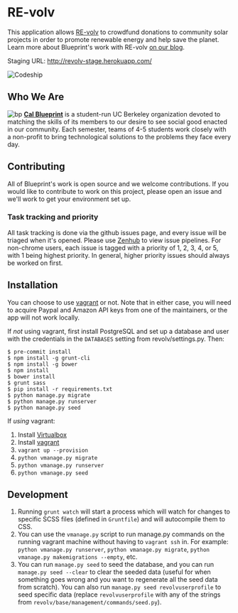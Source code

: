 RE-volv
================

This application allows [RE-volv](http://re-volv.org) to crowdfund donations to community solar projects in order to promote renewable energy and help save the planet. Learn more about Blueprint's work with RE-volv [on our blog](https://medium.com/@blueprint/power-to-the-people-44e13a5a55c5).

Staging URL: http://revolv-stage.herokuapp.com/

![Codeship](https://codeship.com/projects/45c89d50-af15-0132-a36c-2a23891ee2d0/status?branch=master)

Who We Are
----------
![bp](http://bptech.berkeley.edu/assets/logo-full-large-d6419503b443e360bc6c404a16417583.png "BP Banner")
**[Cal Blueprint](http://www.calblueprint.org/)** is a student-run UC Berkeley organization devoted to matching the skills of its members to our desire to see social good enacted in our community. Each semester, teams of 4-5 students work closely with a non-profit to bring technological solutions to the problems they face every day.

Contributing
------------
All of Blueprint's work is open source and we welcome contributions. If you would like to contribute to work on this project, please open an issue and we'll work to get your environment set up.

### Task tracking and priority
All task tracking is done via the github issues page, and every issue will be triaged when it's opened. Please use [Zenhub](https://www.zenhub.io/) to view issue pipelines. For non-chrome users, each issue is tagged with a priority of 1, 2, 3, 4, or 5, with 1 being highest priority. In general, higher priority issues should always be worked on first.

Installation
------------

You can choose to use [vagrant](http://vagrantup.com) or not. Note that in either case, you will need to acquire Paypal and Amazon API keys from one of the maintainers, or the app will not work locally.

If *not* using vagrant, first install PostgreSQL and set up a database and user with the credentials in the `DATABASES` setting from revolv/settings.py. Then:

    $ pre-commit install
    $ npm install -g grunt-cli
    $ npm install -g bower
    $ npm install
    $ bower install
    $ grunt sass
    $ pip install -r requirements.txt
    $ python manage.py migrate
    $ python manage.py runserver
    $ python manage.py seed

If *using* vagrant:

1. Install [Virtualbox](https://www.virtualbox.org/wiki/Downloads)
2. Install [vagrant](https://www.vagrantup.com/)
3. `vagrant up --provision`
4. `python vmanage.py migrate`
5. `python vmanage.py runserver`
6. `python vmanage.py seed`

Development
-----------
1. Running `grunt watch` will start a process which will watch for changes to specific SCSS files (defined in `Gruntfile`) and will autocompile them to CSS.
2. You can use the `vmanage.py` script to run manage.py commands on the running vagrant machine without having to `vagrant ssh` in. For example: `python vmanage.py runserver`, `python vmanage.py migrate`, `python vmanage.py makemigrations --empty`, etc.
3. You can run `manage.py seed` to seed the database, and you can run `manage.py seed --clear` to clear the seeded data (useful for when something goes wrong and you want to regenerate all the seed data from scratch). You can also run `manage.py seed revolvuserprofile` to seed specific data (replace `revolvuserprofile` with any of the strings from `revolv/base/management/commands/seed.py`).
